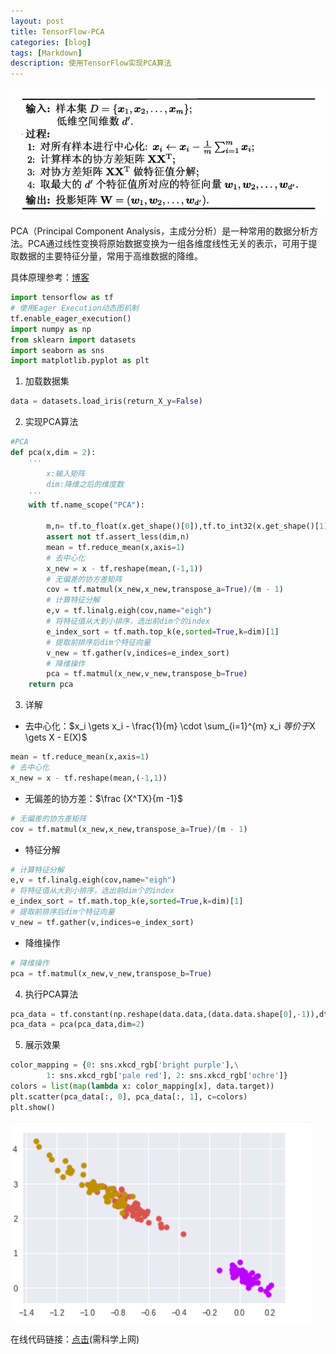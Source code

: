 ```yaml
---
layout: post
title: TensorFlow-PCA
categories: [blog]
tags: [Markdown]
description: 使用TensorFlow实现PCA算法
---
```


![](\img\picture\pca.png)



PCA（Principal Component Analysis，主成分分析）是一种常用的数据分析方法。PCA通过线性变换将原始数据变换为一组各维度线性无关的表示，可用于提取数据的主要特征分量，常用于高维数据的降维。 

具体原理参考：[博客](https://blog.csdn.net/u010376788/article/details/46957957)



```python
import tensorflow as tf
# 使用Eager Execution动态图机制
tf.enable_eager_execution()
import numpy as np
from sklearn import datasets
import seaborn as sns
import matplotlib.pyplot as plt
```

1. 加载数据集

```python
data = datasets.load_iris(return_X_y=False)
```

2. 实现PCA算法
```python
#PCA
def pca(x,dim = 2):
    '''
    	x:输入矩阵
    	dim:降维之后的维度数
    '''
    with tf.name_scope("PCA"):
        
        m,n= tf.to_float(x.get_shape()[0]),tf.to_int32(x.get_shape()[1])
        assert not tf.assert_less(dim,n)
        mean = tf.reduce_mean(x,axis=1)
        # 去中心化
        x_new = x - tf.reshape(mean,(-1,1))
        # 无偏差的协方差矩阵
        cov = tf.matmul(x_new,x_new,transpose_a=True)/(m - 1) 
        # 计算特征分解
        e,v = tf.linalg.eigh(cov,name="eigh")
        # 将特征值从大到小排序，选出前dim个的index
        e_index_sort = tf.math.top_k(e,sorted=True,k=dim)[1]
        # 提取前排序后dim个特征向量
        v_new = tf.gather(v,indices=e_index_sort)
        # 降维操作
        pca = tf.matmul(x_new,v_new,transpose_b=True)
    return pca
```

3. 详解

- 去中心化：$x_i \gets x_i - \frac{1}{m}  \cdot \sum_{i=1}^{m} x_i $等价于$X  \gets X - E(X)$

```python
mean = tf.reduce_mean(x,axis=1)
# 去中心化
x_new = x - tf.reshape(mean,(-1,1))
```

- 无偏差的协方差：$\frac {X^TX}{m -1}$

```python
# 无偏差的协方差矩阵
cov = tf.matmul(x_new,x_new,transpose_a=True)/(m - 1) 
```

- 特征分解

```python
# 计算特征分解
e,v = tf.linalg.eigh(cov,name="eigh")
# 将特征值从大到小排序，选出前dim个的index
e_index_sort = tf.math.top_k(e,sorted=True,k=dim)[1]
# 提取前排序后dim个特征向量
v_new = tf.gather(v,indices=e_index_sort)
```

- 降维操作

```python
# 降维操作
pca = tf.matmul(x_new,v_new,transpose_b=True)
```

4. 执行PCA算法

```python
pca_data = tf.constant(np.reshape(data.data,(data.data.shape[0],-1)),dtype=tf.float32)
pca_data = pca(pca_data,dim=2)
```

5. 展示效果

```python
color_mapping = {0: sns.xkcd_rgb['bright purple'],\
        1: sns.xkcd_rgb['pale red'], 2: sns.xkcd_rgb['ochre']}
colors = list(map(lambda x: color_mapping[x], data.target))
plt.scatter(pca_data[:, 0], pca_data[:, 1], c=colors)
plt.show()
```

![](\img\picture\pca_result.png)

在线代码链接：[点击](https://colab.research.google.com/drive/161enhMcCS177JoCH2by4O5H_H7gJgoWO)(需科学上网)

